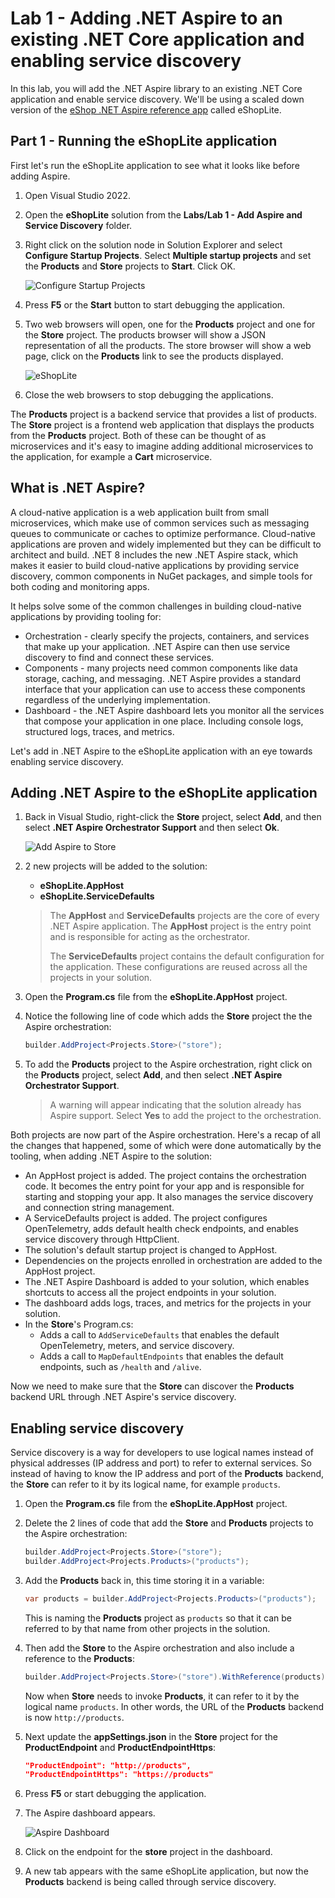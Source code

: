 # Lab 1 - Adding .NET Aspire to an existing .NET Core application and enabling service discovery

In this lab, you will add the .NET Aspire library to an existing .NET Core application and enable service discovery. We'll be using a scaled down version of the [eShop .NET Aspire reference app](https://github.com/dotnet/eshop) called eShopLite.

## Part 1 - Running the eShopLite application

First let's run the eShopLite application to see what it looks like before adding Aspire.

1. Open Visual Studio 2022.
1. Open the **eShopLite** solution from the **Labs/Lab 1 - Add Aspire and Service Discovery** folder.
1. Right click on the solution node in Solution Explorer and select **Configure Startup Projects**. Select **Multiple startup projects** and set the **Products** and **Store** projects to **Start**. Click OK.

    ![Configure Startup Projects](images/configure-startup-projects.png)

1. Press **F5** or the **Start** button to start debugging the application.
1. Two web browsers will open, one for the **Products** project and one for the **Store** project. The products browser will show a JSON representation of all the products. The store browser will show a web page, click on the **Products** link to see the products displayed.

    ![eShopLite](images/eshoplite-products.png)

1. Close the web browsers to stop debugging the applications.

The **Products** project is a backend service that provides a list of products. The **Store** project is a frontend web application that displays the products from the **Products** project. Both of these can be thought of as microservices and it's easy to imagine adding additional microservices to the application, for example a **Cart** microservice.

## What is .NET Aspire?

A cloud-native application is a web application built from small microservices, which make use of common services such as messaging queues to communicate or caches to optimize performance. Cloud-native applications are proven and widely implemented but they can be difficult to architect and build. .NET 8 includes the new .NET Aspire stack, which makes it easier to build cloud-native applications by providing service discovery, common components in NuGet packages, and simple tools for both coding and monitoring apps.

It helps solve some of the common challenges in building cloud-native applications by providing tooling for:

* Orchestration - clearly specify the projects, containers, and services that make up your application. .NET Aspire can then use service discovery to find and connect these services.
* Components - many projects need common components like data storage, caching, and messaging. .NET Aspire provides a standard interface that your application can use to access these components regardless of the underlying implementation.
* Dashboard - the .NET Aspire dashboard lets you monitor all the services that compose your application in one place. Including console logs, structured logs, traces, and metrics.

Let's add in .NET Aspire to the eShopLite application with an eye towards enabling service discovery.

## Adding .NET Aspire to the eShopLite application

1. Back in Visual Studio, right-click the **Store** project, select **Add**, and then select **.NET Aspire Orchestrator Support** and then select **Ok**.

    ![Add Aspire to Store](images/add-aspire-to-store.png)

1. 2 new projects will be added to the solution:
    * **eShopLite.AppHost**
    * **eShopLite.ServiceDefaults**

    > The **AppHost** and **ServiceDefaults** projects are the core of every .NET Aspire application. The **AppHost** project is the entry point and is responsible for acting as the orchestrator.
    >
    > The **ServiceDefaults** project contains the default configuration for the application. These configurations are reused across all the projects in your solution.

1. Open the **Program.cs** file from the **eShopLite.AppHost** project.
1. Notice the following line of code which adds the **Store** project the the Aspire orchestration:

    ```csharp
    builder.AddProject<Projects.Store>("store");
    ```

1. To add the **Products** project to the Aspire orchestration, right click on the **Products** project, select **Add**, and then select **.NET Aspire Orchestrator Support**.

    > A warning will appear indicating that the solution already has Aspire support. Select **Yes** to add the project to the orchestration.

Both projects are now part of the Aspire orchestration. Here's a recap of all the changes that happened, some of which were done automatically by the tooling, when adding .NET Aspire to the solution:

* An AppHost project is added. The project contains the orchestration code. It becomes the entry point for your app and is responsible for starting and stopping your app. It also manages the service discovery and connection string management.
* A ServiceDefaults project is added. The project configures OpenTelemetry, adds default health check endpoints, and enables service discovery through HttpClient.
* The solution's default startup project is changed to AppHost.
* Dependencies on the projects enrolled in orchestration are added to the AppHost project.
* The .NET Aspire Dashboard is added to your solution, which enables shortcuts to access all the project endpoints in your solution.
* The dashboard adds logs, traces, and metrics for the projects in your solution.
* In the **Store**'s Program.cs:
  * Adds a call to `AddServiceDefaults` that enables the default OpenTelemetry, meters, and service discovery.
  * Adds a call to `MapDefaultEndpoints` that enables the default endpoints, such as `/health` and `/alive`.

Now we need to make sure that the **Store** can discover the **Products** backend URL through .NET Aspire's service discovery.

## Enabling service discovery

Service discovery is a way for developers to use logical names instead of physical addresses (IP address and port) to refer to external services. So instead of having to know the IP address and port of the **Products** backend, the **Store** can refer to it by its logical name, for example `products`.

1. Open the **Program.cs** file from the **eShopLite.AppHost** project.
1. Delete the 2 lines of code that add the **Store** and **Products** projects to the Aspire orchestration:

    ```csharp
    builder.AddProject<Projects.Store>("store");
    builder.AddProject<Projects.Products>("products");
    ```

1. Add the **Products** back in, this time storing it in a variable:

    ```csharp
    var products = builder.AddProject<Projects.Products>("products");
    ```

    This is naming the **Products** project as `products` so that it can be referred to by that name from other projects in the solution.

1. Then add the **Store** to the Aspire orchestration and also include a reference to the **Products**:

    ```csharp
    builder.AddProject<Projects.Store>("store").WithReference(products);
    ```

    Now when **Store** needs to invoke **Products**, it can refer to it by the logical name `products`. In other words, the URL of the **Products** backend is now `http://products`.

1. Next update the **appSettings.json** in the **Store** project for the **ProductEndpoint** and **ProductEndpointHttps**:

    ```json
    "ProductEndpoint": "http://products",
    "ProductEndpointHttps": "https://products"
    ```

1. Press **F5** or start debugging the application.
1. The Aspire dashboard appears.

    ![Aspire Dashboard](images/aspire-dashboard.png)

1. Click on the endpoint for the **store** project in the dashboard.
1. A new tab appears with the same eShopLite application, but now the **Products** backend is being called through service discovery.
